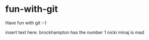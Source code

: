 # fun-with-git

Have fun with git :-)

insert text here.
brockhampton has the number 1
nicki minaj is mad

